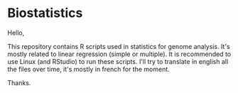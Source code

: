 # Biostatistics
Hello,

This repository contains R scripts used in statistics for genome analysis. It's mostly related to linear regression (simple or multiple).
It is recommended to use Linux (and RStudio) to run these scripts.
I'll try to translate in english all the files over time, it's mostly in french for the moment.

Thanks.

